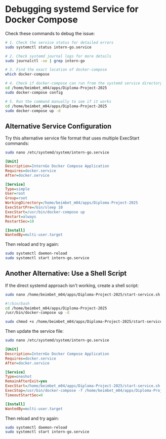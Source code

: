 # Debugging systemd Service for Docker Compose

Check these commands to debug the issue:

```bash
# 1. Check the service status for detailed errors
sudo systemctl status intern-go.service

# 2. Check systemd journal logs for more details
sudo journalctl -xe | grep intern-go

# 3. Find the exact location of docker-compose
which docker-compose

# 4. Check if docker-compose can run from the systemd service directory
cd /home/beimbet_m04/apps/Diploma-Project-2025
sudo docker-compose config

# 5. Run the command manually to see if it works
cd /home/beimbet_m04/apps/Diploma-Project-2025
sudo docker-compose up -d
```

## Alternative Service Configuration

Try this alternative service file format that uses multiple ExecStart commands:

```bash
sudo nano /etc/systemd/system/intern-go.service
```

```ini
[Unit]
Description=InternGo Docker Compose Application
Requires=docker.service
After=docker.service

[Service]
Type=simple
User=root
Group=root
WorkingDirectory=/home/beimbet_m04/apps/Diploma-Project-2025
ExecStartPre=/bin/sleep 10
ExecStart=/usr/bin/docker-compose up
Restart=always
RestartSec=10

[Install]
WantedBy=multi-user.target
```

Then reload and try again:

```bash
sudo systemctl daemon-reload
sudo systemctl start intern-go.service
```

## Another Alternative: Use a Shell Script

If the direct systemd approach isn't working, create a shell script:

```bash
sudo nano /home/beimbet_m04/apps/Diploma-Project-2025/start-service.sh
```

```bash
#!/bin/bash
cd /home/beimbet_m04/apps/Diploma-Project-2025
/usr/bin/docker-compose up -d
```

```bash
sudo chmod +x /home/beimbet_m04/apps/Diploma-Project-2025/start-service.sh
```

Then update the service file:

```bash
sudo nano /etc/systemd/system/intern-go.service
```

```ini
[Unit]
Description=InternGo Docker Compose Application
Requires=docker.service
After=docker.service

[Service]
Type=oneshot
RemainAfterExit=yes
ExecStart=/home/beimbet_m04/apps/Diploma-Project-2025/start-service.sh
ExecStop=/usr/bin/docker-compose -f /home/beimbet_m04/apps/Diploma-Project-2025/docker-compose.yml down
TimeoutStartSec=0

[Install]
WantedBy=multi-user.target
```

Then reload and try again:

```bash
sudo systemctl daemon-reload
sudo systemctl start intern-go.service
```